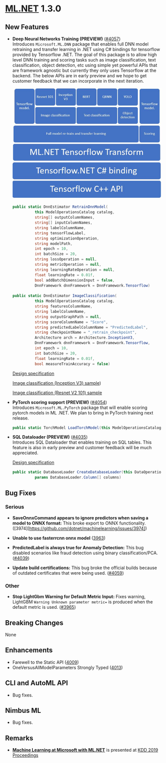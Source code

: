 # [ML.NET](http://dot.net/ml) 1.3.0

## **New Features**
- **Deep Neural Networks Training (PREVIEW)** ([#4057](https://github.com/dotnet/machinelearning/pull/4057))  
  Introduces `Microsoft.ML.DNN` package that enables full DNN model retraining and transfer learning in .NET using C# bindings for tensorflow provided by Tensorflow .NET. The goal of this package is to allow high level DNN training and scoring tasks such as image classification, text classification, object detection, etc using simple yet powerful APIs that are framework agnostic but currently they only uses Tensorflow at the backend. The below APIs are in early preview and we hope to get customer feedback that we can incorporate in the next iteration.

  ![DNN stack](dnn_stack.jpg)

  ```cs
  public static DnnEstimator RetrainDnnModel(
            this ModelOperationsCatalog catalog,
            string[] outputColumnNames,
            string[] inputColumnNames,
            string labelColumnName,
            string tensorFlowLabel,
            string optimizationOperation,
            string modelPath,
            int epoch = 10,
            int batchSize = 20,
            string lossOperation = null,
            string metricOperation = null,
            string learningRateOperation = null,
            float learningRate = 0.01f,
            bool addBatchDimensionInput = false,
            DnnFramework dnnFramework = DnnFramework.Tensorflow)

  public static DnnEstimator ImageClassification(
            this ModelOperationsCatalog catalog,
            string featuresColumnName,
            string labelColumnName,
            string outputGraphPath = null,
            string scoreColumnName = "Score",
            string predictedLabelColumnName = "PredictedLabel",
            string checkpointName = "_retrain_checkpoint",
            Architecture arch = Architecture.InceptionV3,
            DnnFramework dnnFramework = DnnFramework.Tensorflow,
            int epoch = 10,
            int batchSize = 20,
            float learningRate = 0.01f,
            bool measureTrainAccuracy = false)

  ```

  [Design specification](https://github.com/dotnet/machinelearning/blob/cd591dd492833964b6829e8bb2411fb81665ac6d/docs/specs/DNN/dnn_api_spec.md)

  [Image classification (Inception V3) sample](https://github.com/dotnet/machinelearning/blob/b6146219156cb05e2e2cebd80fe4cda017f03470/docs/samples/Microsoft.ML.Samples/Dynamic/ImageClassification/InceptionV3TransferLearning.cs))

  [Image classification (Resnet V2 101) sample](https://github.com/dotnet/machinelearning/blob/b6146219156cb05e2e2cebd80fe4cda017f03470/docs/samples/Microsoft.ML.Samples/Dynamic/ImageClassification/ResnetV2101TransferLearning.cs)

- **PyTorch scoring support (PREVIEW)** ([#4054](https://github.com/dotnet/machinelearning/pull/4054))  
  Introduces `Microsoft.ML.PyTorch` package that will enable scoring pytorch models in ML .NET. We plan to bring in PyTorch training next release.
  ```cs
  public static TorchModel LoadTorchModel(this ModelOperationsCatalog catalog, string modelLocation)
  ```

- **SQL Dataloader (PREVIEW)** ([#4035](https://github.com/dotnet/machinelearning/pull/4035))  
  Introduces SQL Dataloader that enables training on SQL tables. This feature is also in early preview and customer feedback will be much appreciated. 

  [Design specification](https://github.com/dotnet/machinelearning/pull/3857)

  ```cs
  public static DatabaseLoader CreateDatabaseLoader(this DataOperationsCatalog catalog,
            params DatabaseLoader.Column[] columns)
  ```    

## **Bug Fixes**
### Serious
- **SaveOnnxCommand appears to ignore predictors when saving a model to ONNX format:** This broke export to ONNX functionality. ([3974][https://github.com/dotnet/machinelearning/issues/3974])

- **Unable to use fasterrcnn onnx model** ([3963](https://github.com/dotnet/machinelearning/pull/3963))
- **PredictedLabel is always true for Anomaly Detection:** This bug disabled scenarios like fraud detection using binary classification/PCA. ([#4039](https://github.com/dotnet/machinelearning/pull/4039))

- **Update build certifications:** This bug broke the official builds because of outdated certificates that were being used. ([#4059](https://github.com/dotnet/machinelearning/pull/4059))

### Other
- **Stop LightGbm Warning for Default Metric Input:** Fixes warning, LightGBM `Warning Unknown parameter metric=` is produced when the default metric is used. ([#3965](https://github.com/dotnet/machinelearning/pull/40079))

## **Breaking Changes**
None

## **Enhancements**
- Farewell to the Static API ([4009](https://github.com/dotnet/machinelearning/pull/4009))
- OneVersusAllModelParameters Strongly Typed ([4013](https://github.com/dotnet/machinelearning/pull/4013))
 
## **CLI and AutoML API**
  - Bug fixes.

## **Nimbus ML**
  - Bug fixes.

## **Remarks**
- [**Machine Learning at Microsoft with ML.NET**](https://arxiv.org/pdf/1905.05715.pdf) is presented at [KDD 2019 Proceedings](https://www.kdd.org/kdd2019/proceedings)





